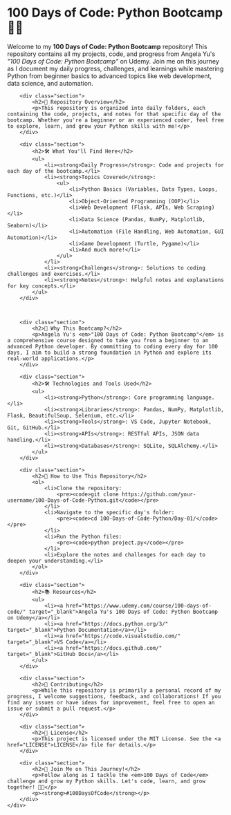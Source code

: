 <!DOCTYPE html>
<html lang="en">
<head>
    <meta charset="UTF-8">
    <meta name="viewport" content="width=device-width, initial-scale=1.0">
    <title>100 Days of Code: Python Bootcamp</title>
</head>
<body>
    <div class="container">
        <h1>100 Days of Code: Python Bootcamp 🚀🐍</h1>
        <p>Welcome to my <strong>100 Days of Code: Python Bootcamp</strong> repository! This repository contains all my projects, code, and progress from Angela Yu's <em>"100 Days of Code: Python Bootcamp"</em> on Udemy. Join me on this journey as I document my daily progress, challenges, and learnings while mastering Python from beginner basics to advanced topics like web development, data science, and automation.</p>

        <div class="section">
            <h2>📂 Repository Overview</h2>
            <p>This repository is organized into daily folders, each containing the code, projects, and notes for that specific day of the bootcamp. Whether you're a beginner or an experienced coder, feel free to explore, learn, and grow your Python skills with me!</p>
        </div>

        <div class="section">
            <h2>🛠️ What You'll Find Here</h2>
            <ul>
                <li><strong>Daily Progress</strong>: Code and projects for each day of the bootcamp.</li>
                <li><strong>Topics Covered</strong>:
                    <ul>
                        <li>Python Basics (Variables, Data Types, Loops, Functions, etc.)</li>
                        <li>Object-Oriented Programming (OOP)</li>
                        <li>Web Development (Flask, APIs, Web Scraping)</li>
                        <li>Data Science (Pandas, NumPy, Matplotlib, Seaborn)</li>
                        <li>Automation (File Handling, Web Automation, GUI Automation)</li>
                        <li>Game Development (Turtle, Pygame)</li>
                        <li>And much more!</li>
                    </ul>
                </li>
                <li><strong>Challenges</strong>: Solutions to coding challenges and exercises.</li>
                <li><strong>Notes</strong>: Helpful notes and explanations for key concepts.</li>
            </ul>
        </div>



        <div class="section">
            <h2>🚀 Why This Bootcamp?</h2>
            <p>Angela Yu's <em>"100 Days of Code: Python Bootcamp"</em> is a comprehensive course designed to take you from a beginner to an advanced Python developer. By committing to coding every day for 100 days, I aim to build a strong foundation in Python and explore its real-world applications.</p>
        </div>

        <div class="section">
            <h2>🛠️ Technologies and Tools Used</h2>
            <ul>
                <li><strong>Python</strong>: Core programming language.</li>
                <li><strong>Libraries</strong>: Pandas, NumPy, Matplotlib, Flask, BeautifulSoup, Selenium, etc.</li>
                <li><strong>Tools</strong>: VS Code, Jupyter Notebook, Git, GitHub.</li>
                <li><strong>APIs</strong>: RESTful APIs, JSON data handling.</li>
                <li><strong>Databases</strong>: SQLite, SQLAlchemy.</li>
            </ul>
        </div>

        <div class="section">
            <h2>🚀 How to Use This Repository</h2>
            <ol>
                <li>Clone the repository:
                    <pre><code>git clone https://github.com/your-username/100-Days-of-Code-Python.git</code></pre>
                </li>
                <li>Navigate to the specific day's folder:
                    <pre><code>cd 100-Days-of-Code-Python/Day-01/</code></pre>
                </li>
                <li>Run the Python files:
                    <pre><code>python project.py</code></pre>
                </li>
                <li>Explore the notes and challenges for each day to deepen your understanding.</li>
            </ol>
        </div>

        <div class="section">
            <h2>📚 Resources</h2>
            <ul>
                <li><a href="https://www.udemy.com/course/100-days-of-code/" target="_blank">Angela Yu's 100 Days of Code: Python Bootcamp on Udemy</a></li>
                <li><a href="https://docs.python.org/3/" target="_blank">Python Documentation</a></li>
                <li><a href="https://code.visualstudio.com/" target="_blank">VS Code</a></li>
                <li><a href="https://docs.github.com/" target="_blank">GitHub Docs</a></li>
            </ul>
        </div>

        <div class="section">
            <h2>🤝 Contributing</h2>
            <p>While this repository is primarily a personal record of my progress, I welcome suggestions, feedback, and collaborations! If you find any issues or have ideas for improvement, feel free to open an issue or submit a pull request.</p>
        </div>

        <div class="section">
            <h2>📄 License</h2>
            <p>This project is licensed under the MIT License. See the <a href="LICENSE">LICENSE</a> file for details.</p>
        </div>

        <div class="section">
            <h2>🌟 Join Me on This Journey!</h2>
            <p>Follow along as I tackle the <em>100 Days of Code</em> challenge and grow my Python skills. Let's code, learn, and grow together! 🚀🐍</p>
            <p><strong>#100DaysOfCode</strong></p>
        </div>
    </div>
</body>
</html>
